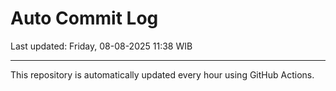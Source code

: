 # Auto Commit Log

Last updated: Friday, 08-08-2025 11:38 WIB

---

This repository is automatically updated every hour using GitHub Actions.
